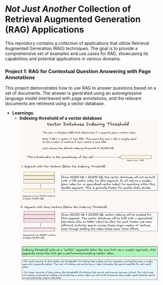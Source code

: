 # *Not Just Another* Collection of Retrieval Augmented Generation (RAG) Applications
This repository contains a collection of applications that utilize Retrieval Augmented Generation (RAG) techniques. The goal is to provide a comprehensive set of examples and use cases for RAG, showcasing its capabilities and potential applications in various domains.

### Project 1: RAG for Contextual Question Answering with Page Annotations
This project demonstrates how to use RAG to answer questions based on a set of documents. The answer is generated using an autoregressive language model interleaved with page annotations, and the relevant documents are retrieved using a vector database.
- **Learnings**:
    - **Indexing threshold of a vector database** ![](assets/vector-indexing-threshold.png)